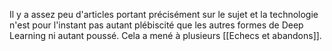 Il y a assez peu d'articles portant précisément sur le sujet et la technologie n'est pour l'instant pas autant plébiscité que les autres formes de Deep Learning ni autant poussé. Cela a mené à plusieurs [[Echecs et abandons]].

